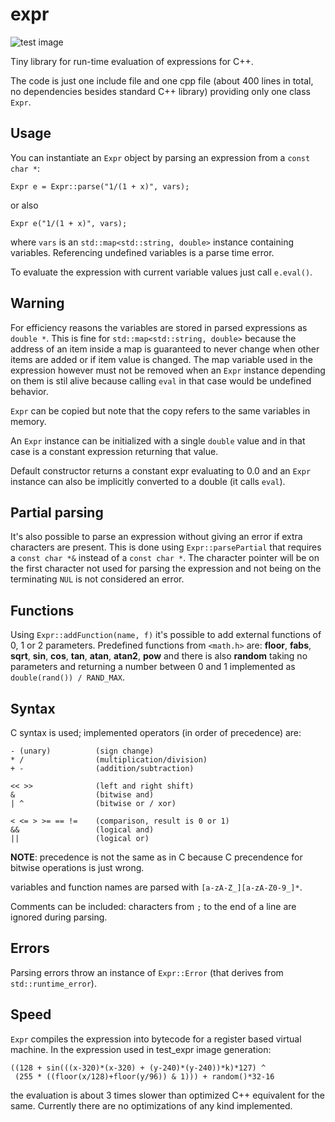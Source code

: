 expr
====

![test image](https://raw.github.com/6502/expr/master/images/test.jpg)

Tiny library for run-time evaluation of expressions for C++.

The code is just one include file and one cpp file (about 400 lines
in total, no dependencies besides standard C++ library) providing
only one class `Expr`.

Usage
-----
You can instantiate an `Expr` object by parsing an expression from a
`const char *`:

    Expr e = Expr::parse("1/(1 + x)", vars);

or also
    
    Expr e("1/(1 + x)", vars);

where `vars` is an `std::map<std::string, double>` instance containing
variables.  Referencing undefined variables is a parse time error.

To evaluate the expression with current variable values just call `e.eval()`.

Warning
-------
For efficiency reasons the variables are stored in parsed expressions
as `double *`. This is fine for `std::map<std::string, double>`
because the address of an item inside a map is guaranteed to never
change when other items are added or if item value is changed. The map
variable used in the expression however must not be removed when an
`Expr` instance depending on them is stil alive because calling `eval`
in that case would be undefined behavior.

`Expr` can be copied but note that the copy refers to the same
variables in memory.

An `Expr` instance can be initialized with a single `double` value
and in that case is a constant expression returning that value.

Default constructor returns a constant expr evaluating to 0.0 and
an `Expr` instance can also be implicitly converted to a double
(it calls `eval`).

Partial parsing
---------------
It's also possible to parse an expression without giving an error if
extra characters are present. This is done using `Expr::parsePartial`
that requires a `const char *&` instead of a `const char *`. The
character pointer will be on the first character not used for parsing
the expression and not being on the terminating `NUL` is not
considered an error.

Functions
---------
Using `Expr::addFunction(name, f)` it's possible to add external
functions of 0, 1 or 2 parameters. Predefined functions from
`<math.h>` are: **floor**, **fabs**, **sqrt**, **sin**, **cos**,
**tan**, **atan**, **atan2**, **pow** and there is also **random**
taking no parameters and returning a number between 0 and 1
implemented as `double(rand()) / RAND_MAX`.

Syntax
------
C syntax is used; implemented operators (in order of precedence) are:

    - (unary)          (sign change)
    * /                (multiplication/division)
    + -                (addition/subtraction)

    << >>              (left and right shift)
    &                  (bitwise and)
    | ^                (bitwise or / xor)

    < <= > >= == !=    (comparison, result is 0 or 1)
    &&                 (logical and)
    ||                 (logical or)

**NOTE**: precedence is not the same as in C because C precendence for
bitwise operations is just wrong.

variables and function names are parsed with `[a-zA-Z_][a-zA-Z0-9_]*`.

Comments can be included: characters from `;` to the end of a line
are ignored during parsing.

Errors
------
Parsing errors throw an instance of `Expr::Error` (that derives from
`std::runtime_error`).

Speed
-----
`Expr` compiles the expression into bytecode for a register based
virtual machine. In the expression used in test_expr image generation:

    ((128 + sin(((x-320)*(x-320) + (y-240)*(y-240))*k)*127) ^
     (255 * ((floor(x/128)+floor(y/96)) & 1))) + random()*32-16

the evaluation is about 3 times slower than optimized C++ equivalent for
the same. Currently there are no optimizations of any kind implemented.

